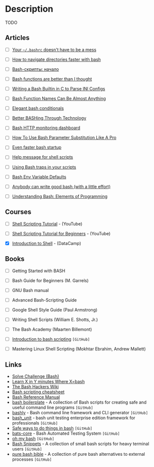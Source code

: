 # Description

TODO


## Articles

- [ ] [Your `~/.bashrc` doesn't have to be a mess](https://write.as/bpsylevc6lliaspe)
- [ ] [How to navigate directories faster with bash](https://mhoffman.github.io/2015/05/21/how-to-navigate-directories-with-the-shell.html)
- [ ] [Bash-скрипты: начало](https://habr.com/ru/company/ruvds/blog/325522/)
- [ ] [Bash functions are better than I thought](https://cuddly-octo-palm-tree.com/posts/2021-10-31-better-bash-functions/)
- [ ] [Writing a Bash Builtin in C to Parse INI Configs](https://mbuki-mvuki.org/posts/2021-07-12-writing-a-bash-builtin-in-c-to-parse-ini-configs/)
- [ ] [Bash Function Names Can Be Almost Anything](https://blog.dnmfarrell.com/post/bash-function-names-can-be-almost-anything/)
- [ ] [Elegant bash conditionals](https://timvisee.com/blog/elegant-bash-conditionals/)
- [ ] [Better BASHing Through Technology](https://andydote.co.uk/2020/08/28/better-bashing-through-technology/)
- [ ] [Bash HTTP monitoring dashboard](https://raymii.org/s/software/Bash_HTTP_Monitoring_Dashboard.html)
- [ ] [How To Use Bash Parameter Substitution Like A Pro](https://www.cyberciti.biz/tips/bash-shell-parameter-substitution-2.html)
- [ ] [Even faster bash startup](https://work.lisk.in/2020/11/20/even-faster-bash-startup.html)
- [ ] [Help message for shell scripts](https://samizdat.dev/help-message-for-shell-scripts/)
- [ ] [Using Bash traps in your scripts](https://opensource.com/article/20/6/bash-trap)
- [ ] [Bash Env Variable Defaults](https://www.yesthatblog.com/post/0065-env-defaults/)
- [ ] [Anybody can write good bash (with a little effort)](https://blog.yossarian.net/2020/01/23/Anybody-can-write-good-bash-with-a-little-effort)
- [ ] [Understanding Bash: Elements of Programming](https://www.linuxjournal.com/content/understanding-bash-elements-programming)


## Courses

- [ ] [Shell Scripting Tutorial](https://www.youtube.com/playlist?list=PL7B7FA4E693D8E790) - (YouTube)
- [ ] [Shell Scripting Tutorial for Beginners](https://www.youtube.com/playlist?list=PLS1QulWo1RIYmaxcEqw5JhK3b-6rgdWO_) - (YouTube)
- [x] [Introduction to Shell](https://learn.datacamp.com/courses/introduction-to-shell) - (DataCamp)


## Books

- [ ] Getting Started with BASH
- [ ] Bash Guide for Beginners (M. Garrels)
- [ ] GNU Bash manual
- [ ] Advanced Bash-Scripting Guide
- [ ] Google Shell Style Guide (Paul Armstrong)
- [ ] Writing Shell Scripts (William E. Shotts, Jr.)
- [ ] The Bash Academy (Maarten Billemont)
- [ ] [Introduction to bash scripting](https://github.com/bobbyiliev/introduction-to-bash-scripting) `[GitHub]`
- [ ] Mastering Linux Shell Scripting (Mokhtar Ebrahim, Andrew Mallett)


## Links

- [Solve Challenge (Bash)](https://www.hackerrank.com/domains/shell)
- [Learn X in Y minutes Where X=bash](https://learnxinyminutes.com/docs/bash/)
- [The Bash Hackers Wiki](https://wiki.bash-hackers.org/)
- [Bash scripting cheatsheet](https://devhints.io/bash)
- [Bash Reference Manual](https://tiswww.case.edu/php/chet/bash/bashref.html)
- [bash boilerplate](https://github.com/xwmx/bash-boilerplate) - A collection of Bash scripts for creating safe and useful command line programs `[GitHub]`
- [bashly](https://github.com/DannyBen/bashly) - Bash command line framework and CLI generator `[GitHub]`
- [bash_unit](https://github.com/pgrange/bash_unit) - bash unit testing enterprise edition framework for professionals `[GitHub]`
- [Safe ways to do things in bash](https://github.com/anordal/shellharden/blob/master/how_to_do_things_safely_in_bash.md) `[GitHub]`
- [bats-core](https://github.com/bats-core/bats-core) - Bash Automated Testing System `[GitHub]`
- [oh my bash](https://github.com/ohmybash/oh-my-bash) `[GitHub]`
- [Bash Snippets](https://github.com/alexanderepstein/Bash-Snippets) - A collection of small bash scripts for heavy terminal users `[GitHub]`
- [pure bash bible](https://github.com/dylanaraps/pure-bash-bible) - A collection of pure bash alternatives to external processes `[GitHub]`
